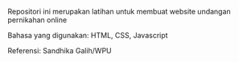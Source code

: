 Repositori ini merupakan latihan untuk membuat website undangan pernikahan online

Bahasa yang digunakan: HTML, CSS, Javascript

Referensi: Sandhika Galih/WPU
